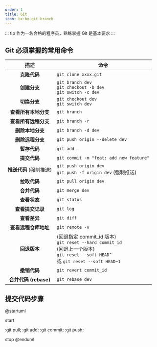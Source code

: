 ```yaml
---
order: 1
title: Git
icon: bx:bx-git-branch
---
```


::: tip
作为一名合格的程序员，熟练掌握 Git 是基本要求
:::

## Git 必须掌握的常用命令


|          描述           | 命令                                                                                                                                               |
| :---------------------: | -------------------------------------------------------------------------------------------------------------------------------------------------- |
|      **克隆代码**       | `git clone xxxx.git`                                                                                                                               |
|      **创建分支**       | `git branch dev` <br> `git checkout -b dev` <br> `git switch -c dev`                                                                               |
|      **切换分支**       | `git checkout dev` <br> `git switch dev`                                                                                                           |
|  **查看所有本地分支**   | `git branch`                                                                                                                                       |
|  **查看所有远程分支**   | `git branch -r`                                                                                                                                    |
|    **删除本地分支**     | `git branch -d dev`                                                                                                                                |
|    **删除远程分支**     | `git push origin --delete dev`                                                                                                                     |
|      **暂存代码**       | `git add .`                                                                                                                                        |
|      **提交代码**       | `git commit -m "feat: add new feature"`                                                                                                            |
| **推送代码** (强制推送) | `git push origin dev` <br> `git push -f origin dev`  (强制推送)                                                                                    |
|      **拉取代码**       | `git pull origin dev`                                                                                                                              |
|      **合并代码**       | `git merge dev`                                                                                                                                    |
|      **查看状态**       | `git status`                                                                                                                                       |
|    **查看提交记录**     | `git log`                                                                                                                                          |
|      **查看差异**       | `git diff`                                                                                                                                         |
|  **查看远程仓库地址**   | `git remote -v`                                                                                                                                    |
|      **回退版本**       | (回退指定 commit_id 版本) <br> `git reset --hard commit_id` <br> (回退上一个版本) <br> `git reset --soft HEAD^` <br>  或 `git reset --soft HEAD~1` |
|      **撤销代码**       | `git revert commit_id`                                                                                                                             |
|  **合并代码 (rebase)**  | `git rebase dev`                                                                                                                                   |

## 提交代码步骤

@startuml

start

:git pull;
:git add;
:git commit;
:git push;

stop
@enduml
